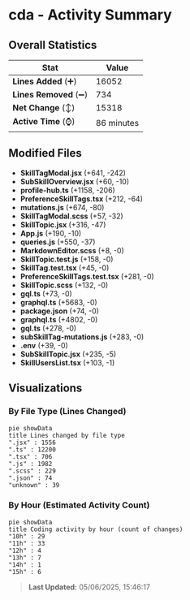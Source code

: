 # cda - Activity Summary 

## Overall Statistics

| Stat                   | Value                                                             |
| ---------------------- | ----------------------------------------------------------------- |
| **Lines Added** (➕)   | 16052                                          |
| **Lines Removed** (➖) | 734                                        |
| **Net Change** (↕)    | 15318                |
| **Active Time** (⌚)   | 86 minutes |


## Modified Files
- **SkillTagModal.jsx** (+641, -242)
- **SubSkillOverview.jsx** (+60, -10)
- **profile-hub.ts** (+1158, -206)
- **PreferenceSkillTags.tsx** (+212, -64)
- **mutations.js** (+674, -80)
- **SkillTagModal.scss** (+57, -32)
- **SkillTopic.jsx** (+316, -47)
- **App.js** (+190, -10)
- **queries.js** (+550, -37)
- **MarkdownEditor.scss** (+8, -0)
- **SkillTopic.test.js** (+158, -0)
- **SkillTag.test.tsx** (+45, -0)
- **PreferenceSkillTags.test.tsx** (+281, -0)
- **SkillTopic.scss** (+132, -0)
- **gql.ts** (+73, -0)
- **graphql.ts** (+5683, -0)
- **package.json** (+74, -0)
- **graphql.ts** (+4802, -0)
- **gql.ts** (+278, -0)
- **subSkillTag-mutations.js** (+283, -0)
- **.env** (+39, -0)
- **SubSkillTopic.jsx** (+235, -5)
- **SkillUsersList.tsx** (+103, -1)

## Visualizations

### By File Type (Lines Changed)

```mermaid
pie showData
title Lines changed by file type
".jsx" : 1556
".ts" : 12200
".tsx" : 706
".js" : 1982
".scss" : 229
".json" : 74
"unknown" : 39
```

### By Hour (Estimated Activity Count)

```mermaid
pie showData
title Coding activity by hour (count of changes)
"10h" : 29
"11h" : 33
"12h" : 4
"13h" : 7
"14h" : 1
"15h" : 6
```


> **Last Updated:** 05/06/2025, 15:46:17